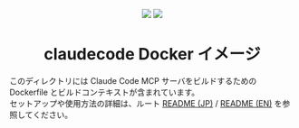 <p align="center">
  <a href="README.md"><img src="https://img.shields.io/badge/english-document-white.svg" /></a>
  <a href="README_JP.md"><img src="https://img.shields.io/badge/ドキュメント-日本語-white.svg" /></a>
</p>

<h1 align="center">claudecode Docker イメージ</h1>

このディレクトリには Claude Code MCP サーバをビルドするための Dockerfile とビルドコンテキストが含まれています。  
セットアップや使用方法の詳細は、ルート <a href="../README.ja.md">README (JP)</a> / <a href="../README.md">README (EN)</a> を参照してください。

